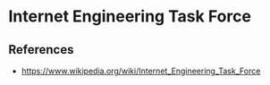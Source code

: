 # Internet Engineering Task Force

## References

- https://www.wikipedia.org/wiki/Internet_Engineering_Task_Force
